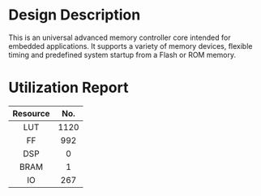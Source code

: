 # Design Description

This is an universal advanced memory controller core intended for embedded applications. It supports a variety of memory devices, flexible timing and predefined system startup from a Flash or ROM memory.

# Utilization Report

|Resource| No.|
|:---:|:---:|
|LUT|1120|
|FF|992|
|DSP|0|
|BRAM|1|
|IO|267|